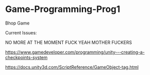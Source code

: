 # Game-Programming-Prog1
Bhop Game

Current Issues:

NO MORE AT THE MOMENT FUCK YEAH MOTHER FUCKERS

https://www.gamedeveloper.com/programming/unity---creating-a-checkpoints-system

https://docs.unity3d.com/ScriptReference/GameObject-tag.html

